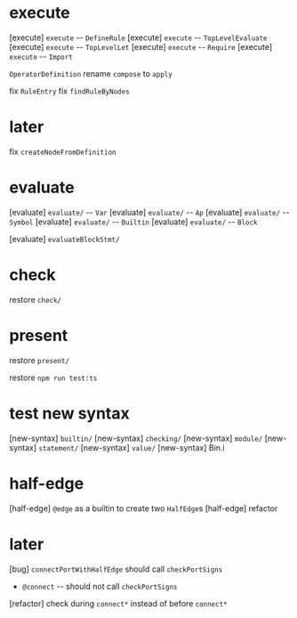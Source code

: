 # execute

[execute] `execute` -- `DefineRule`
[execute] `execute` -- `TopLevelEvaluate`
[execute] `execute` -- `TopLevelLet`
[execute] `execute` -- `Require`
[execute] `execute` -- `Import`

`OperatorDefinition` rename `compose` to `apply`

fix `RuleEntry`
fix `findRuleByNodes`

# later

fix `createNodeFromDefinition`

# evaluate

[evaluate] `evaluate/` -- `Var`
[evaluate] `evaluate/` -- `Ap`
[evaluate] `evaluate/` -- `Symbol`
[evaluate] `evaluate/` -- `Builtin`
[evaluate] `evaluate/` -- `Block`

[evaluate] `evaluateBlockStmt/`

# check

restore `check/`

# present

restore `present/`

restore `npm run test:ts`

# test new syntax

[new-syntax] `builtin/`
[new-syntax] `checking/`
[new-syntax] `module/`
[new-syntax] `statement/`
[new-syntax] `value/`
[new-syntax] Bin.i

# half-edge

[half-edge] `@edge` as a builtin to create two `HalfEdge`s
[half-edge] refactor

# later

[bug] `connectPortWithHalfEdge` should call `checkPortSigns`

- `@connect` -- should not call `checkPortSigns`

[refactor] check during `connect*` instead of before `connect*`
